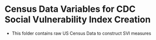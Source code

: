 # Census Data Variables for CDC Social Vulnerability Index Creation

- This folder contains raw US Census Data to construct SVI measures